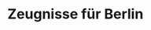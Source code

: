 # Zeugnisse für Berlin


[3]:/assets/images/Berlin/zeugnis03.png "Schüler>Zeugnis>Leistungen"









